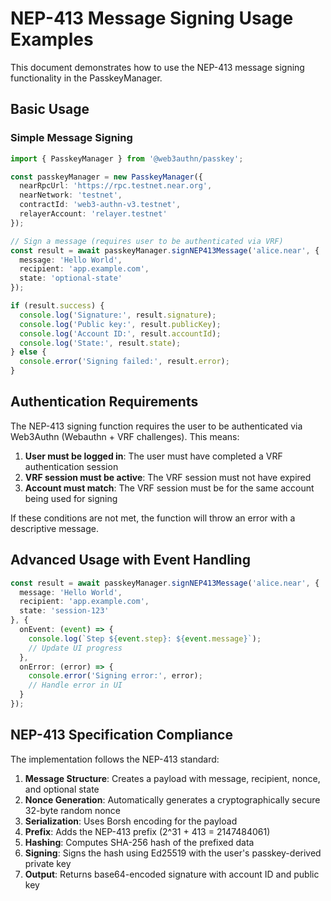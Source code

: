 # NEP-413 Message Signing Usage Examples

This document demonstrates how to use the NEP-413 message signing functionality in the PasskeyManager.

## Basic Usage

### Simple Message Signing

```typescript
import { PasskeyManager } from '@web3authn/passkey';

const passkeyManager = new PasskeyManager({
  nearRpcUrl: 'https://rpc.testnet.near.org',
  nearNetwork: 'testnet',
  contractId: 'web3-authn-v3.testnet',
  relayerAccount: 'relayer.testnet'
});

// Sign a message (requires user to be authenticated via VRF)
const result = await passkeyManager.signNEP413Message('alice.near', {
  message: 'Hello World',
  recipient: 'app.example.com',
  state: 'optional-state'
});

if (result.success) {
  console.log('Signature:', result.signature);
  console.log('Public key:', result.publicKey);
  console.log('Account ID:', result.accountId);
  console.log('State:', result.state);
} else {
  console.error('Signing failed:', result.error);
}
```

## Authentication Requirements

The NEP-413 signing function requires the user to be authenticated via Web3Authn (Webauthn + VRF challenges). This means:
1. **User must be logged in**: The user must have completed a VRF authentication session
2. **VRF session must be active**: The VRF session must not have expired
3. **Account must match**: The VRF session must be for the same account being used for signing

If these conditions are not met, the function will throw an error with a descriptive message.

## Advanced Usage with Event Handling

```typescript
const result = await passkeyManager.signNEP413Message('alice.near', {
  message: 'Hello World',
  recipient: 'app.example.com',
  state: 'session-123'
}, {
  onEvent: (event) => {
    console.log(`Step ${event.step}: ${event.message}`);
    // Update UI progress
  },
  onError: (error) => {
    console.error('Signing error:', error);
    // Handle error in UI
  }
});
```

## NEP-413 Specification Compliance

The implementation follows the NEP-413 standard:

1. **Message Structure**: Creates a payload with message, recipient, nonce, and optional state
2. **Nonce Generation**: Automatically generates a cryptographically secure 32-byte random nonce
3. **Serialization**: Uses Borsh encoding for the payload
4. **Prefix**: Adds the NEP-413 prefix (2^31 + 413 = 2147484061)
5. **Hashing**: Computes SHA-256 hash of the prefixed data
6. **Signing**: Signs the hash using Ed25519 with the user's passkey-derived private key
7. **Output**: Returns base64-encoded signature with account ID and public key


